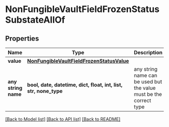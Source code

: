 # NonFungibleVaultFieldFrozenStatusSubstateAllOf


## Properties
Name | Type | Description | Notes
------------ | ------------- | ------------- | -------------
**value** | [**NonFungibleVaultFieldFrozenStatusValue**](NonFungibleVaultFieldFrozenStatusValue.md) |  | 
**any string name** | **bool, date, datetime, dict, float, int, list, str, none_type** | any string name can be used but the value must be the correct type | [optional]

[[Back to Model list]](../README.md#documentation-for-models) [[Back to API list]](../README.md#documentation-for-api-endpoints) [[Back to README]](../README.md)


